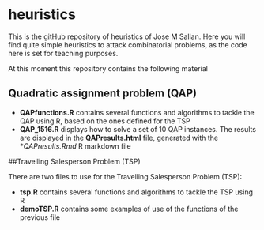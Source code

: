 # heuristics

This is the gitHub repository of heuristics of Jose M Sallan. Here you will find quite simple heuristics to attack combinatorial problems, as the code here is set for teaching purposes.

At this moment this repository contains the following material

## Quadratic assignment problem (QAP)

* **QAPfunctions.R** contains several functions and algorithms to tackle the QAP using R, based on the ones defined for the TSP
* **QAP_1516.R** displays how to solve a set of 10 QAP instances. The results are displayed in the **QAPresults.html** file, generated with the **QAPresults.Rmd* R markdown file

##Travelling Salesperson Problem (TSP)

There are two files to use for the Travelling Salesperson Problem (TSP):

* **tsp.R** contains several functions and algorithms to tackle the TSP using R
* **demoTSP.R** contains some examples of use of the functions of the previous file